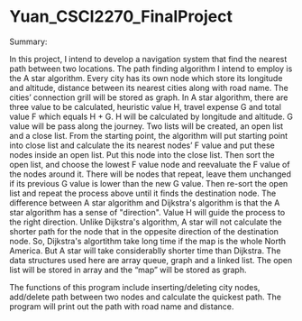 # Yuan_CSCI2270_FinalProject
Summary:

In this project, I intend to develop a navigation system that find the nearest path between two locations. The path finding algorithm I intend to employ is the A star algorithm.  Every city has its own node which store its longitude and altitude, distance between its nearest cities along with road name. The cities’ connection grill will be stored as graph. In A star algorithm, there are three value to be calculated, heuristic value H, travel expense G and total value F which equals H + G. H will be calculated by longitude and altitude. G value will be pass along the journey. Two lists will be created, an open list and a close list. From the starting point, the algorithm will put starting point into close list and calculate the its nearest nodes’ F value and put these nodes inside an open list. Put this node into the close list. Then sort the open list, and choose the lowest F value node and reevaluate the F value of the nodes around it. There will be nodes that repeat, leave them unchanged if its previous G value is lower than the new G value.  Then re-sort the open list and repeat the process above until it finds the destination node. The difference between A star algorithm and Dijkstra's algorithm is that the A star algorithm has a sense of "direction". Value H will guide the process to the right direction. Unlike Dijkstra's algorithm, A star will not calculate the shorter path for the node that in the oppesite direction of the destination node.  So, Dijkstra's algortithm take long time if the map is the whole North America. But A star will take  considerablly shorter time than Dijkstra. 
The data structures used here are array queue, graph and a linked list. The open list will be stored in array and the “map” will be stored as graph. 

The functions of this program include inserting/deleting city nodes, add/delete path between two nodes and calculate the quickest path. The program will print out the path with road name and distance. 

